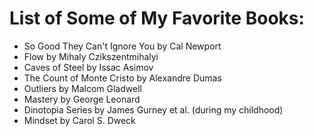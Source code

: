 # List of Some of My Favorite Books:
- So Good They Can't Ignore You by Cal Newport
- Flow by Mihaly Czikszentmihalyi
- Caves of Steel by Issac Asimov
- The Count of Monte Cristo by Alexandre Dumas
- Outliers by Malcom Gladwell
- Mastery by George Leonard
- Dinotopia Series by James Gurney et al. (during my childhood)
- Mindset by Carol S. Dweck
